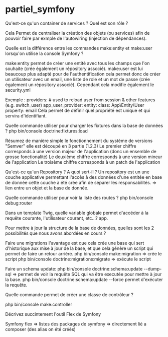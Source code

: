 # partiel_symfony

Qu'est-ce qu'un container de services ? Quel est son rôle ?

Cela Permet de centraliser la création des objets (ou services) afin de pouvoir faire par exmple de l'autowiring (injection de dépendances).



Quelle est la différence entre les commandes make:entity et make:user lorsqu'on utilise la console Symfony ?

make:entity permet de créer une entité avec tous les champs que l'on souhaite (crée également un répository associé).
make:user est lui beaucoup plus adapté pour de l'authentification cela permet donc de créer un utilisateur avec un email, une liste de role et un mot de passe (crée également un répository associé). Cependant cela modifie également le security.yml

Exemple :
providers:
        # used to reload user from session & other features (e.g. switch_user)
        app_user_provider:
            entity:
                class: App\Entity\User
                property: email
Cela permet de définir quel propriété est unique et qui servira d'identifiant.




Quelle commande utiliser pour charger les fixtures dans la base de données ?
    php bin/console doctrine:fixtures:load




Résumez de manière simple le fonctionnement du système de versions "Semver"
elle est découpé en 3 partie (1.2.3)
Le premier chiffre corresponds à une version majeur de l'application (donc un ensemble de grosse fonctionalité)
Le deuxième chiffre corresponds à une version mineur de l'application 
Le troisème chiffre corresponds à un patch de l'application




Qu'est-ce qu'un Repository ? A quoi sert-il ?
Un repository est un une couche applicative permettant l'accès à des données d'une entitée en base de donnée cette couche à été crée afin de séparer les responsabilités. => lien entre un objet et la base de donnée.




Quelle commande utiliser pour voir la liste des routes ?
php bin/console debug:router


Dans un template Twig, quelle variable globale permet d'accéder à la requête courante, l'utilisateur courant, etc...?
app.



Pour mettre à jour la structure de la base de données, quelles sont les 2 possibilités que nous avons abordées en cours ?

Faire une migrations l'avantage est que cela crée une base qui sert d'historique aux mise à jour de la base, et que cela génère un script qui permet de faire un retour arrière.
php bin/console make:migration => crée le script
php bin/console doctrine:migrations:migrate => exécute le script

Faire un schema update:
php bin/console doctrine:schema:update --dump-sql => permet de voir la requête SQL qui va être executée pour mettre à jour la base.
php bin/console doctrine:schema:update --force permet d'exécuter la requête.



Quelle commande permet de créer une classe de contrôleur ?

php bin/console make:controller

Décrivez succintement l'outil Flex de Symfony

Symfony flex => listes des packages de symfony => directement lié a composer (des alias on été créés)